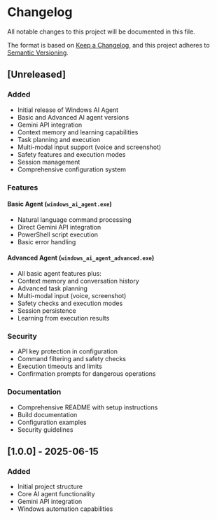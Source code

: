 # Changelog

All notable changes to this project will be documented in this file.

The format is based on [Keep a Changelog](https://keepachangelog.com/en/1.0.0/),
and this project adheres to [Semantic Versioning](https://semver.org/spec/v2.0.0.html).

## [Unreleased]

### Added

- Initial release of Windows AI Agent
- Basic and Advanced AI agent versions
- Gemini API integration
- Context memory and learning capabilities
- Task planning and execution
- Multi-modal input support (voice and screenshot)
- Safety features and execution modes
- Session management
- Comprehensive configuration system

### Features

#### Basic Agent (`windows_ai_agent.exe`)

- Natural language command processing
- Direct Gemini API integration
- PowerShell script execution
- Basic error handling

#### Advanced Agent (`windows_ai_agent_advanced.exe`)

- All basic agent features plus:
- Context memory and conversation history
- Advanced task planning
- Multi-modal input (voice, screenshot)
- Safety checks and execution modes
- Session persistence
- Learning from execution results

### Security

- API key protection in configuration
- Command filtering and safety checks
- Execution timeouts and limits
- Confirmation prompts for dangerous operations

### Documentation

- Comprehensive README with setup instructions
- Build documentation
- Configuration examples
- Security guidelines

## [1.0.0] - 2025-06-15

### Added

- Initial project structure
- Core AI agent functionality
- Gemini API integration
- Windows automation capabilities
